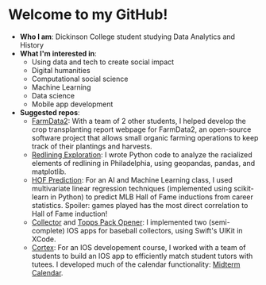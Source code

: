# Welcome to my GitHub!
- **Who I am**: Dickinson College student studying Data Analytics and History
- **What I'm interested in**: 
   - Using data and tech to create social impact
   - Digital humanities
   - Computational social science
   - Machine Learning
   - Data science
   - Mobile app development
- **Suggested repos**: 
  - [FarmData2](https://github.com/DickinsonCollege/FarmData2): With a team of 2 other students, I helped develop the crop transplanting report webpage for FarmData2, an open-source software project that allows small organic farming operations to keep track of their plantings and harvests. 
  - [Redlining Exploration](https://github.com/s017274/RedliningExploration): I wrote Python code to analyze the racialized elements of redlining in Philadelphia, using geopandas, pandas, and matplotlib.
  - [HOF Prediction](https://github.com/s017274/HOFPrediction): For an AI and Machine Learning class, I used multivariate linear regression techniques (implemented using scikit-learn in Python) to predict MLB Hall of Fame inductions from career statistics. Spoiler: games played has the most direct correlation to Hall of Fame induction!
  - [Collector](https://github.com/s017274/Collector) and [Topps Pack Opener](https://github.com/s017274/ToppsPackOpener): I implemented two (semi-complete) IOS apps for baseball collectors, using Swift's UIKit in XCode. 
  - [Cortex](https://github.com/Acemcshlaghg/Cortex): For an IOS developement course, I worked with a team of students to build an IOS app to efficiently match student tutors with tutees. I developed much of the calendar functionality: [Midterm Calendar](https://github.com/s017274/midtermCalendar).

<!---
s017274/s017274 is a ✨ special ✨ repository because its `README.md` (this file) appears on your GitHub profile.
You can click the Preview link to take a look at your changes.
--->
